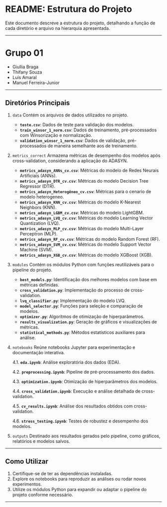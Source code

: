 # README: Estrutura do Projeto

Este documento descreve a estrutura do projeto, detalhando a função de cada diretório e arquivo na hierarquia apresentada.

---


# Grupo 01

* Giullia Braga
* Thifany Souza
* Luís Amaral
* Manuel Ferreira-Junior


---


## Diretórios Principais

1. `data`
Contém os arquivos de dados utilizados no projeto.
    - **`teste.csv`**: Dados de teste para validação dos modelos.
    - **`train_winsor_1_norm.csv`**: Dados de treinamento, pré-processados com Winsorização e normalização.
    - **`validation_winsor_1_norm.csv`**: Dados de validação, pré-processados de maneira semelhante aos de treinamento.

2. `metrics_correct`
Armazena métricas de desempenho dos modelos após cross-validation, considerando a aplicação do ADASYN.
    - **`metrics_adasyn_ANNs_cv.csv`**: Métricas do modelo de Redes Neurais Artificiais (ANNs).
    - **`metrics_adasyn_DTR_cv.csv`**: Métricas do modelo Decision Tree Regressor (DTR).
    - **`metrics_adasyn_Heterogêneo_cv.csv`**: Métricas para o cenario de modelo heterogeneo.
    - **`metrics_adasyn_KNN_cv.csv`**: Métricas do modelo K-Nearest Neighbors (KNN).
    - **`metrics_adasyn_LGBM_cv.csv`**: Métricas do modelo LightGBM.
    - **`metrics_adasyn_LVQ_cv.csv`**: Métricas do modelo Learning Vector Quantization (LVQ).
    - **`metrics_adasyn_MLP_cv.csv`**: Métricas do modelo Multi-Layer Perceptron (MLP).
    - **`metrics_adasyn_RF_cv.csv`**: Métricas do modelo Random Forest (RF).
    - **`metrics_adasyn_SVM_cv.csv`**: Métricas do modelo Support Vector Machine (SVM).
    - **`metrics_adasyn_XGB_cv.csv`**: Métricas do modelo XGBoost (XGB).

3. `modules`
Contém os módulos Python com funções reutilizáveis para o pipeline do projeto.
    - **`best_models.py`**: Identificação dos melhores modelos com base em métricas definidas.
    - **`cross_validation.py`**: Implementação do processo de cross-validation.
    - **`lvq_classifier.py`**: Implementação do modelo LVQ.
    - **`model_selector.py`**: Funções para seleção e comparação de modelos.
    - **`optimizer.py`**: Algoritmos de otimização de hiperparâmetros.
    - **`results_visualization.py`**: Geração de gráficos e visualizações de métricas.
    - **`statistical_methods.py`**: Métodos estatísticos auxiliares para análise.

4. `notebooks`
Reúne notebooks Jupyter para experimentação e documentação interativa.
    
    4.1. **`eda.ipynb`**: Análise exploratória dos dados (EDA).
    
    4.2. **`preprocessing.ipynb`**: Pipeline de pré-processamento dos dados.

    4.3. **`optimization.ipynb`**: Otimização de hiperparâmetros dos modelos.
    
    4.4. **`cross_validation.ipynb`**: Execução e análise detalhada de cross-validation.
    
    4.5. **`cv_results.ipynb`**: Análise dos resultados obtidos com cross-validation.
    
    4.6. **`stress_testing.ipynb`**: Testes de robustez e desempenho dos modelos.

5. `outputs`
Destinado aos resultados gerados pelo pipeline, como gráficos, relatórios e modelos salvos.

---

## Como Utilizar
1. Certifique-se de ter as dependências instaladas.
2. Explore os notebooks para reproduzir as análises ou rodar novos experimentos.
3. Utilize os módulos Python para expandir ou adaptar o pipeline do projeto conforme necessário.

---
